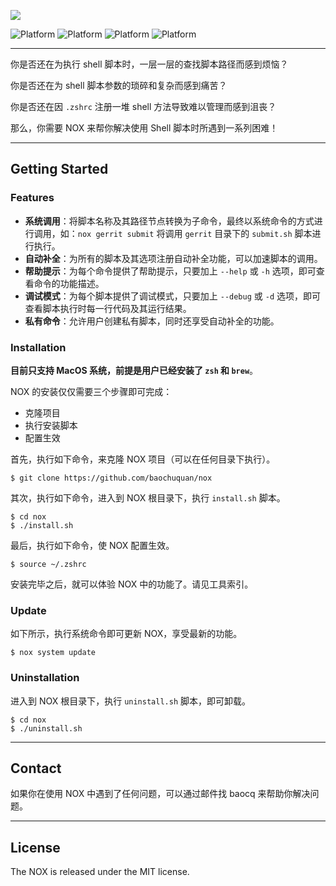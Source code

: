 

![](https://chuquan-public-r-001.oss-cn-shanghai.aliyuncs.com/nox/nox.png)

![Platform](http://img.shields.io/badge/platform-macOS-blue.svg?style=flat)
![Platform](http://img.shields.io/badge/language-zsh-brightgreen.svg?style=flat)
![Platform](http://img.shields.io/badge/tool-homebrew-lightgrey.svg?style=flat)
![Platform](http://img.shields.io/badge/license-MIT-pink.svg?style=flat)

---

你是否还在为执行 shell 脚本时，一层一层的查找脚本路径而感到烦恼？

你是否还在为 shell 脚本参数的琐碎和复杂而感到痛苦？

你是否还在因 `.zshrc` 注册一堆 shell 方法导致难以管理而感到沮丧？

那么，你需要 NOX 来帮你解决使用 Shell 脚本时所遇到一系列困难！

---

## Getting Started
### Features
- **系统调用**：将脚本名称及其路径节点转换为子命令，最终以系统命令的方式进行调用，如：`nox gerrit submit` 将调用 `gerrit` 目录下的 `submit.sh` 脚本进行执行。
- **自动补全**：为所有的脚本及其选项注册自动补全功能，可以加速脚本的调用。
- **帮助提示**：为每个命令提供了帮助提示，只要加上 `--help` 或 `-h` 选项，即可查看命令的功能描述。
- **调试模式**：为每个脚本提供了调试模式，只要加上 `--debug` 或 `-d` 选项，即可查看脚本执行时每一行代码及其运行结果。
- **私有命令**：允许用户创建私有脚本，同时还享受自动补全的功能。

### Installation
**目前只支持 MacOS 系统，前提是用户已经安装了 `zsh` 和 `brew`**。

NOX 的安装仅仅需要三个步骤即可完成：
- 克隆项目
- 执行安装脚本
- 配置生效

首先，执行如下命令，来克隆 NOX 项目（可以在任何目录下执行）。

```shell
$ git clone https://github.com/baochuquan/nox
```

其次，执行如下命令，进入到 NOX 根目录下，执行 `install.sh` 脚本。

```shel
$ cd nox
$ ./install.sh
```

最后，执行如下命令，使 NOX 配置生效。

```shell
$ source ~/.zshrc
```

安装完毕之后，就可以体验 NOX 中的功能了。请见工具索引。

### Update
如下所示，执行系统命令即可更新 NOX，享受最新的功能。

```shell
$ nox system update
```

### Uninstallation
进入到 NOX 根目录下，执行 `uninstall.sh` 脚本，即可卸载。

```shell
$ cd nox
$ ./uninstall.sh
```

---

## Contact
如果你在使用 NOX 中遇到了任何问题，可以通过邮件找 baocq 来帮助你解决问题。

---

## License
The NOX is released under the MIT license.
